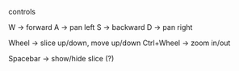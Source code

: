 controls

W -> forward
A -> pan left
S -> backward
D -> pan right

Wheel -> slice up/down, move up/down
Ctrl+Wheel -> zoom in/out

Spacebar -> show/hide slice (?)

